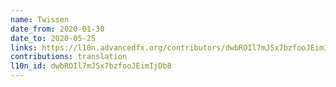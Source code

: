```yaml
---
name: Twissen
date_from: 2020-01-30
date_to: 2020-05-25
links: https://l10n.advancedfx.org/contributors/dwbROIl7mJSx7bzfooJEimIjDb8/
contributions: translation
l10n_id: dwbROIl7mJSx7bzfooJEimIjDb8
---
```

